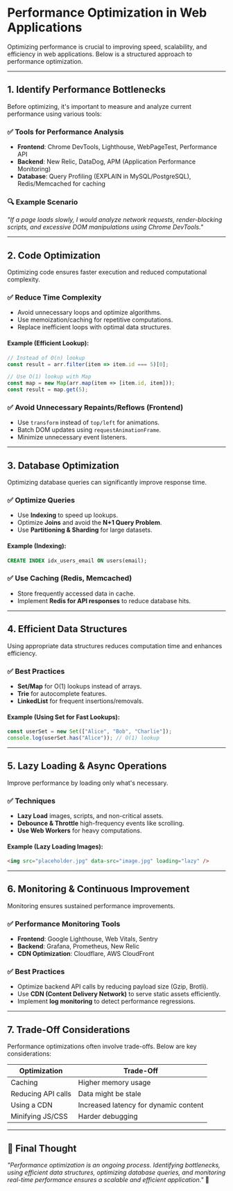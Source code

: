 # Performance Optimization in Web Applications

Optimizing performance is crucial to improving speed, scalability, and efficiency in web applications. Below is a structured approach to performance optimization.

---

## 1. Identify Performance Bottlenecks  
Before optimizing, it's important to measure and analyze current performance using various tools:

### ✅ **Tools for Performance Analysis**
- **Frontend**: Chrome DevTools, Lighthouse, WebPageTest, Performance API
- **Backend**: New Relic, DataDog, APM (Application Performance Monitoring)
- **Database**: Query Profiling (EXPLAIN in MySQL/PostgreSQL), Redis/Memcached for caching

### 🔍 **Example Scenario**
_"If a page loads slowly, I would analyze network requests, render-blocking scripts, and excessive DOM manipulations using Chrome DevTools."_

---

## 2. Code Optimization  
Optimizing code ensures faster execution and reduced computational complexity.

### ✅ **Reduce Time Complexity**
- Avoid unnecessary loops and optimize algorithms.
- Use memoization/caching for repetitive computations.
- Replace inefficient loops with optimal data structures.

#### Example (Efficient Lookup):
```js
// Instead of O(n) lookup
const result = arr.filter(item => item.id === 5)[0];

// Use O(1) lookup with Map
const map = new Map(arr.map(item => [item.id, item]));
const result = map.get(5);
```

### ✅ **Avoid Unnecessary Repaints/Reflows (Frontend)**
- Use `transform` instead of `top/left` for animations.
- Batch DOM updates using `requestAnimationFrame`.
- Minimize unnecessary event listeners.

---

## 3. Database Optimization  
Optimizing database queries can significantly improve response time.

### ✅ **Optimize Queries**
- Use **Indexing** to speed up lookups.
- Optimize **Joins** and avoid the **N+1 Query Problem**.
- Use **Partitioning & Sharding** for large datasets.

#### Example (Indexing):
```sql
CREATE INDEX idx_users_email ON users(email);
```

### ✅ **Use Caching (Redis, Memcached)**
- Store frequently accessed data in cache.
- Implement **Redis for API responses** to reduce database hits.

---

## 4. Efficient Data Structures  
Using appropriate data structures reduces computation time and enhances efficiency.

### ✅ **Best Practices**
- **Set/Map** for O(1) lookups instead of arrays.
- **Trie** for autocomplete features.
- **LinkedList** for frequent insertions/removals.

#### Example (Using Set for Fast Lookups):
```js
const userSet = new Set(["Alice", "Bob", "Charlie"]);
console.log(userSet.has("Alice")); // O(1) lookup
```

---

## 5. Lazy Loading & Async Operations  
Improve performance by loading only what's necessary.

### ✅ **Techniques**
- **Lazy Load** images, scripts, and non-critical assets.
- **Debounce & Throttle** high-frequency events like scrolling.
- **Use Web Workers** for heavy computations.

#### Example (Lazy Loading Images):
```html
<img src="placeholder.jpg" data-src="image.jpg" loading="lazy" />
```

---

## 6. Monitoring & Continuous Improvement  
Monitoring ensures sustained performance improvements.

### ✅ **Performance Monitoring Tools**
- **Frontend**: Google Lighthouse, Web Vitals, Sentry
- **Backend**: Grafana, Prometheus, New Relic
- **CDN Optimization**: Cloudflare, AWS CloudFront

### ✅ **Best Practices**
- Optimize backend API calls by reducing payload size (Gzip, Brotli).
- Use **CDN (Content Delivery Network)** to serve static assets efficiently.
- Implement **log monitoring** to detect performance regressions.

---

## 7. Trade-Off Considerations  
Performance optimizations often involve trade-offs. Below are key considerations:

| Optimization | Trade-Off |
|-------------|-----------|
| Caching | Higher memory usage |
| Reducing API calls | Data might be stale |
| Using a CDN | Increased latency for dynamic content |
| Minifying JS/CSS | Harder debugging |

---

## 📌 Final Thought  
_"Performance optimization is an ongoing process. Identifying bottlenecks, using efficient data structures, optimizing database queries, and monitoring real-time performance ensures a scalable and efficient application."_ 🚀

